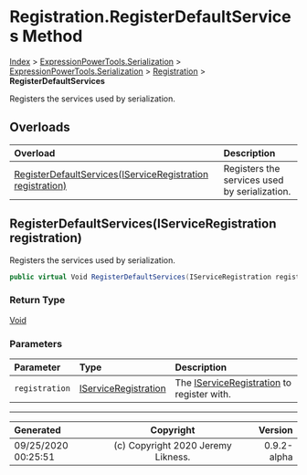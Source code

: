 ﻿# Registration.RegisterDefaultServices Method

[Index](../index.md) > [ExpressionPowerTools.Serialization](ExpressionPowerTools.Serialization.a.md) > [ExpressionPowerTools.Serialization](ExpressionPowerTools.Serialization.n.md) > [Registration](ExpressionPowerTools.Serialization.Registration.cs.md) > **RegisterDefaultServices**

Registers the services used by serialization.

## Overloads

| Overload | Description |
| :-- | :-- |
| [RegisterDefaultServices(IServiceRegistration registration)](#registerdefaultservicesiserviceregistration-registration) | Registers the services used by serialization. |
## RegisterDefaultServices(IServiceRegistration registration)

Registers the services used by serialization.

```csharp
public virtual Void RegisterDefaultServices(IServiceRegistration registration)
```

### Return Type

 [Void](https://docs.microsoft.com/dotnet/api/system.void) 

### Parameters

| Parameter | Type | Description |
| :-- | :-- | :-- |
| `registration` | [IServiceRegistration](ExpressionPowerTools.Core.Signatures.IServiceRegistration.i.md) | The [IServiceRegistration](ExpressionPowerTools.Core.Signatures.IServiceRegistration.i.md) to register with. |



---

| Generated | Copyright | Version |
| :-- | :-: | --: |
| 09/25/2020 00:25:51 | (c) Copyright 2020 Jeremy Likness. | 0.9.2-alpha |
